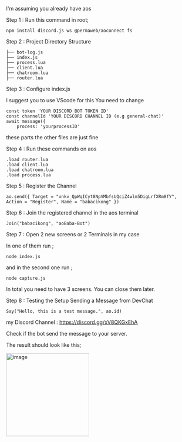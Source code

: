 I'm assuming you already have aos



Step 1 : Run this command in root;
```
npm install discord.js ws @permaweb/aoconnect fs
```

Step 2 : Project Directory Structure
```
├── bot-log.js
├── index.js
├── process.lua
├── client.lua
├── chatroom.lua
├── router.lua
```

Step 3 : Configure index.js 

I suggest you to use VScode for this
You need to change

```
const token 'YOUR DISCORD BOT TOKEN ID'
const channelId 'YOUR DISCORD CHANNEL ID (e.g general-chat)'
await message({
    process: 'yourprocessID'
```

these parts
the other files are just fine

Step 4 : Run these commands on aos

```
.load router.lua
.load client.lua
.load chatroom.lua
.load process.lua
```

Step 5 : Register the Channel

```
ao.send({ Target = "xnkv_QpWqICyt8NpVMbfsUQciZ4wlm5DigLrfXRm8fY", Action = "Register", Name = "babacikong" })
```

Step 6 : Join the registered channel in the aos terminal

```
Join("babacikong", "aoBaba-Bot")
```

Step 7 : Open 2 new screens or 2 Terminals in my case

In one of them run ;

```
node index.js
```

and in the second one run ;

```
node capture.js
```

In total you need to have 3 screens. You can close them later.

Step 8 : Testing the Setup Sending a Message from DevChat

```
Say("Hello, this is a test message.", ao.id)
```

my Discord Channel : https://discord.gg/xV8QKGxEhA

Check if the bot send the message to your server.

The result should look like this;

<img width="226" alt="image" src="https://github.com/babacikong/DevChat-Quest/assets/157308881/2f001223-9678-4b8a-8498-e4949a3419e5">

